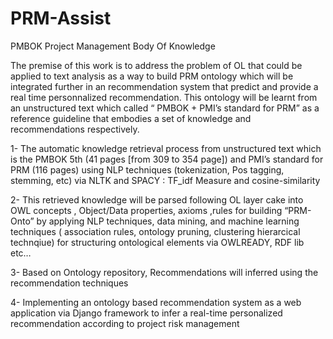 # PRM-Assist
PMBOK Project Management Body Of Knowledge

The premise of this work is to address the problem of OL that could be applied to text analysis as a
way to build PRM ontology which will be integrated further in an recommendation system that
predict and provide a real time personnalized recommendation. This ontology
will be learnt from an unstructured text which called “ PMBOK + PMI’s standard for PRM” as a
reference guideline that embodies a set of knowledge and recommendations respectively.

1- The automatic knowledge retrieval process from unstructured text which is the
PMBOK 5th (41 pages [from 309 to 354 page]) and PMI’s standard for PRM (116
pages) using NLP techniques (tokenization, Pos tagging, stemming, etc) via NLTK
and SPACY : TF_idf Measure and cosine-similarity 

2- This retrieved knowledge will be parsed following OL layer cake into OWL concepts
, Object/Data properties, axioms ,rules for building “PRM-Onto” by applying
NLP techniques, data mining, and machine learning techniques ( association rules,
ontology pruning, clustering hierarcical technqiue) for structuring ontological
elements via OWLREADY, RDF lib etc…

3- Based on Ontology repository, Recommendations will inferred using the recommendation techniques

4- Implementing an ontology based recommendation system as a web application via
Django framework  to infer a real-time personalized recommendation according to project risk management

